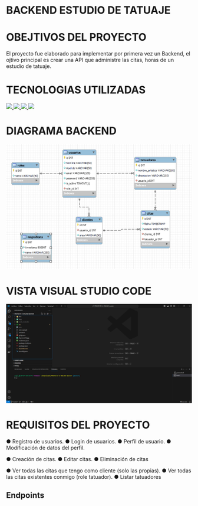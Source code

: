 # BACKEND ESTUDIO DE TATUAJE

# OBEJTIVOS DEL PROYECTO
El proyecto fue elaborado para implementar por primera vez un Backend, el ojtivo principal es crear una API que administre las citas, horas de un estudio de tatuaje.

# TECNOLOGIAS UTILIZADAS 
<div alineacion ="center">

<a href="https://developer.mozilla.org/es/docs/Web/JavaScript">
    <img src= "https://img.shields.io/badge/javascipt-EFD81D?style=for-the-badge&logo=javascript&logoColor=black"/>
</a>

<a href="https://nodejs.org/en">
    <img src= "https://img.shields.io/badge/node.js-026E00?style=for-the-badge&logo=node.js&logoColor=white"/>
</a>

<a href="https://www.expressjs.com/">
    <img src= "https://img.shields.io/badge/express.js-%23404d59.svg?style=for-the-badge&logo=express&logoColor=%2361DAFB"/>
</a>

<a href="https://www.typescriptlang.org/">
    <img src="https://img.shields.io/badge/typescript-blue?style=for-the-badge&logo=typescript&logoColor=white">
</a>

 </div>


# DIAGRAMA BACKEND  
![Imagen](/digramaDB.jpg)


# VISTA VISUAL STUDIO CODE
![Imagen](/VisualCodeProyecto4.png)


# REQUISITOS DEL PROYECTO 

● Registro de usuarios.
● Login de usuarios.
● Perfil de usuario.
● Modificación de datos del perfil.

● Creación de citas.
● Editar citas.
● Eliminación de citas

● Ver todas las citas que tengo como cliente (solo las propias).
● Ver todas las citas existentes conmigo (role tatuador).
● Listar tatuadores

## Endpoints